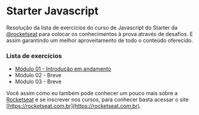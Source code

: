 # Starter Javascript
Resolução da lista de exercícios do curso de Javascript do Starter da [@rocketseat](https://github.com/rocketseat) para colocar os conhecimentos à prova através de desafios. E assim garantindo um melhor aproveitamento de todo o conteúdo oferecido.

### Lista de exercícios
- [Módulo 01 - Introdução em andamento](https://github.com/marianaviana/starter-javascript/blob/master/Introdu%C3%A7%C3%A3o/exerciciosIntroducao.pdf)
- Módulo 02 - Breve
- Módulo 03 - Breve

Você assim como eu também pode conhecer um pouco mais sobre a [Rocketseat](https://rocketseat.com.br) e se inscrever nos cursos, para conhecer basta acessar o site [https://rocketseat.com.br](https://rocketseat.com.br).